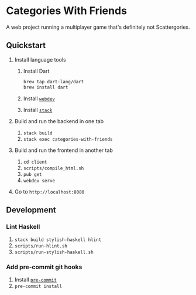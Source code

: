 # Categories With Friends

A web project running a multiplayer game that's definitely not Scattergories.

## Quickstart

1. Install language tools
    1. Install Dart
        ```bash
        brew tap dart-lang/dart
        brew install dart
        ```

    1. Install [`webdev`](https://dart.dev/tools/webdev)
    1. Install [`stack`](https://docs.haskellstack.org/en/stable/install_and_upgrade/)

1. Build and run the backend in one tab
    1. `stack build`
    1. `stack exec categories-with-friends`

1. Build and run the frontend in another tab
    1. `cd client`
    1. `scripts/compile_html.sh`
    1. `pub get`
    1. `webdev serve`

1. Go to `http://localhost:8080`

## Development

### Lint Haskell

1. `stack build stylish-haskell hlint`
1. `scripts/run-hlint.sh`
1. `scripts/run-stylish-haskell.sh`

### Add pre-commit git hooks

1. Install [`pre-commit`](https://pre-commit.com/)
1. `pre-commit install`
